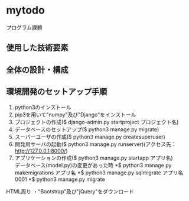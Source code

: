 # mytodo
プログラム課題
## 使用した技術要素

## 全体の設計・構成

## 環境開発のセットアップ手順
1. python3のインストール
2. pip3を用いて"numpy"及び"Django"をインストール
3. プロジェクトの作成($ django-admin.py startproject プロジェクト名)
4. データベースのセットアップ($ python3 manage.py migrate)
5. スーパーユーザの作成($ python3 manage.py createsuperuser)
6. 開発用サーバの起動($ python3 manage.py runserver)(アクセス先：http://127.0.0.1:8000/)
7. アプリケーションの作成($ python3 manage.py startapp アプリ名)  
データベース(model.py)の変更があった時
*$ python3 manage.py makemigrations アプリ名
*$ python3 manage.py sqlmigrate アプリ名 0001
*$ python3 manage.py migrate

HTML周り
・"Bootstrap"及び"jQuery"をダウンロード
